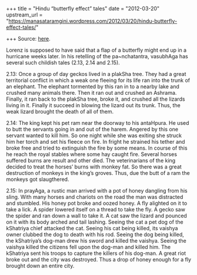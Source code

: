 +++
title = "Hindu “butterfly effect” tales"
date = "2012-03-20"
upstream_url = "https://manasataramgini.wordpress.com/2012/03/20/hindu-butterfly-effect-tales/"

+++
Source: [here](https://manasataramgini.wordpress.com/2012/03/20/hindu-butterfly-effect-tales/).

Lorenz is supposed to have said that a flap of a butterfly might end up in a hurricane weeks later. In his retelling of the pa\~nchatantra, vasubhAga has several such childish tales (2.13, 2.14 and 2.15).

2.13: Once a group of day geckos lived in a plakSha tree. They had a great territorial conflict in which a weak one fleeing for its life ran into the trunk of an elephant. The elephant tormented by this ran in to a nearby lake and crushed many animals there. Then it ran out and crushed an Ashrama. Finally, it ran back to the plakSha tree, broke it, and crushed all the lizards living in it. Finally it succeed in blowing the lizard out its trunk. Thus, the weak lizard brought the death of all of them.

2.14: The king kept his pet ram near the doorway to his antaHpura. He used to butt the servants going in and out of the harem. Angered by this one servant wanted to kill him. So one night while she was exiting she struck him her torch and set his fleece on fire. In fright he strained his tether and broke free and tried to extinguish the fire by some means. In course of this he reach the royal stables where some hay caught fire. Several horses suffered burns are result and other died. The veterinarians of the king decided to treat the horses’ burns with monkey fat. So there was a great destruction of monkeys in the king’s groves. Thus, due the butt of a ram the monkeys got slaugthered.

2.15: In prayAga, a rustic man arrived with a pot of honey dangling from his sling. With many horses and chariots on the road the man was distracted and stumbled. His honey pot broke and oozed honey. A fly alighted on it to take a lick. A spider lowered itself on a thread to take the fly. A gecko saw the spider and ran down a wall to take it. A cat saw the lizard and pounced on it with its body arched and tail lashing. Seeing the cat a pet dog of the kShatriya chief attacked the cat. Seeing his cat being killed, its vaishya owner clubbed the dog to death with his rod. Seeing the dog being killed, the kShatriya’s dog-man drew his sword and killed the vaishya. Seeing the vaishya killed the citizens fell upon the dog-man and killed him. The kShatriya sent his troops to capture the killers of his dog-man. A great riot broke out and the city was destroyed. Thus a drop of honey enough for a fly brought down an entire city.

